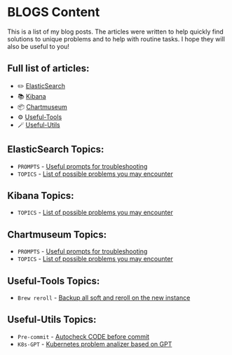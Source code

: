 # BLOGS Content

This is a list of my blog posts. The articles were written to help quickly find solutions to unique problems and to help with routine tasks. 
I hope they will also be useful to you!

## Full list of articles:

- ✏️ [ElasticSearch](#ElasticSearch/)
- 📚 [Kibana](#Kibana/)
- 📦 [Chartmuseum](#Chartmuseum/)
- ⚙️ [Useful-Tools](#Useful-Tools/)
- 🪄 [Useful-Utils](#Useful-Utils/)

## ElasticSearch Topics:

- `PROMPTS` - [Useful prompts for troubleshooting](https://github.com/DrPalmeritta/BLOGS/blob/main/ElasticSearch/elasticsearch-useful-prompts.md)
- `TOPICS` - [List of possible problems you may encounter](https://github.com/DrPalmeritta/BLOGS/blob/main/ElasticSearch/elasticsearch-topics.md)

## Kibana Topics:

- `TOPICS` - [List of possible problems you may encounter](https://github.com/DrPalmeritta/BLOGS/blob/main/Kibana/kibana-topics.md)

## Chartmuseum Topics:

- `PROMPTS` - [Useful prompts for troubleshooting](https://github.com/DrPalmeritta/BLOGS/blob/main/Chartmuseum/chartmuseum-useful-prompts.md)
- `TOPICS` - [List of possible problems you may encounter](https://github.com/DrPalmeritta/BLOGS/blob/main/Chartmuseum/chartmuseum-topics.md)

## Useful-Tools Topics:

- `Brew reroll` - [Backup all soft and reroll on the new instance](https://github.com/DrPalmeritta/BLOGS/blob/main/Useful-Tools/brew-reroll.md)

## Useful-Utils Topics:

- `Pre-commit` - [Autocheck CODE before commit](https://github.com/DrPalmeritta/BLOGS/blob/main/Useful-Utils/pre-commit.md)
- `K8s-GPT` - [Kubernetes problem analizer based on GPT](https://github.com/DrPalmeritta/BLOGS/blob/main/Useful-Utils/k8s-gpt.md)
